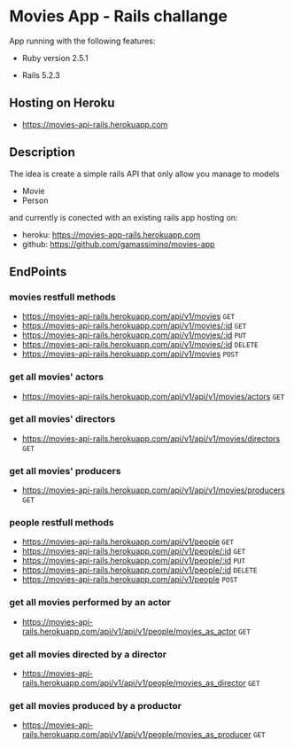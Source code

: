 # Movies App - Rails challange

App running with the following features:

* Ruby version 2.5.1

* Rails 5.2.3


## Hosting on Heroku

* https://movies-api-rails.herokuapp.com

## Description

The idea is create a simple rails API that only allow you manage to models

* Movie
* Person

and currently is conected with an existing rails app hosting on:
* heroku: https://movies-app-rails.herokuapp.com
* github: https://github.com/gamassimino/movies-app

## EndPoints

### movies restfull methods
* https://movies-api-rails.herokuapp.com/api/v1/movies `GET`
* https://movies-api-rails.herokuapp.com/api/v1/movies/:id `GET`
* https://movies-api-rails.herokuapp.com/api/v1/movies/:id `PUT`
* https://movies-api-rails.herokuapp.com/api/v1/movies/:id `DELETE`
* https://movies-api-rails.herokuapp.com/api/v1/movies `POST`

### get all movies' actors
* https://movies-api-rails.herokuapp.com/api/v1/api/v1/movies/actors `GET`

### get all movies' directors
* https://movies-api-rails.herokuapp.com/api/v1/api/v1/movies/directors `GET`

### get all movies' producers
* https://movies-api-rails.herokuapp.com/api/v1/api/v1/movies/producers `GET`

### people restfull methods
* https://movies-api-rails.herokuapp.com/api/v1/people `GET`
* https://movies-api-rails.herokuapp.com/api/v1/people/:id `GET`
* https://movies-api-rails.herokuapp.com/api/v1/people/:id `PUT`
* https://movies-api-rails.herokuapp.com/api/v1/people/:id `DELETE`
* https://movies-api-rails.herokuapp.com/api/v1/people `POST`

### get all movies performed by an actor
* https://movies-api-rails.herokuapp.com/api/v1/api/v1/people/movies_as_actor `GET`

### get all movies directed by a director
* https://movies-api-rails.herokuapp.com/api/v1/api/v1/people/movies_as_director `GET`

### get all movies produced by a productor
* https://movies-api-rails.herokuapp.com/api/v1/api/v1/people/movies_as_producer `GET`
